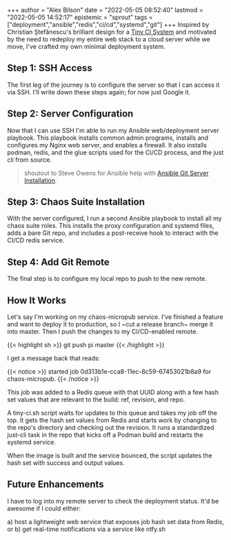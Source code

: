 +++
author = "Alex Bilson"
date = "2022-05-05 08:52:40"
lastmod = "2022-05-05 14:52:17"
epistemic = "sprout"
tags = ["deployment","ansible","redis","ci/cd","systemd","git"]
+++
Inspired by Christian Ştefănescu's brilliant design for a [Tiny CI System](https://www.0chris.com/tiny-ci-system.html) and motivated by the need to redeploy my entire web stack to a cloud server while we move, I've crafted my own minimal deployment system.
## Step 1: SSH Access

The first leg of the journey is to configure the server so that I can access it via SSH. I'll write down these steps again; for now just Google it.

## Step 2: Server Configuration

Now that I can use SSH I'm able to run my Ansible web/deployment server playbook. This playbook installs common admin programs, installs and configures my Nginx web server, and enables a firewall. It also installs podman, redis, and the glue scripts used for the CI/CD process, and the just cli from source.

> shoutout to Steve Owens for Ansible help with [Ansible Git Server Installation](https://opensource.com/article/17/8/ansible-environment-management).

## Step 3: Chaos Suite Installation

With the server configured, I run a second Ansible playbook to install all my chaos suite roles. This installs the proxy configuration and systemd files, adds a bare Git repo, and includes a post-receive hook to interact with the CI/CD redis service.

## Step 4: Add Git Remote

The final step is to configure my local repo to push to the new remote.

## How It Works

Let's say I'm working on my chaos-micropub service. I've finished a feature and want to deploy it to production, so I ~cut a release branch~ merge it into master. Then I push the changes to my CI/CD-enabled remote.

{{< highlight sh >}}
	git push pi master
{{< /highlight >}}

I get a message back that reads:

{{< notice >}}
	started job 0d313b1e-cca8-11ec-8c59-67453021b8a9 for chaos-micropub.
{{< /notice >}}

This job was added to a Redis queue with that UUID along with a few hash set values that are relevant to the build: ref, revision, and repo.

A tiny-ci.sh script waits for updates to this queue and takes my job off the top. It gets the hash set values from Redis and starts work by changing to the repo's directory and checking out the revision. It runs a standardized just-cli task in the repo that kicks off a Podman build and restarts the systemd service.

When the image is built and the service bounced, the script updates the hash set with success and output values.

## Future Enhancements

I have to log into my remote server to check the deployment status. It'd be awesome if I could either:

a) host a lightweight web service that exposes job hash set data from Redis, or
b) get real-time notifications via a service like ntfy.sh

